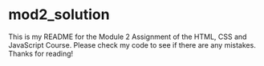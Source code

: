 # mod2_solution
This is my README for the Module 2 Assignment of the HTML, CSS and JavaScript Course.
Please check my code to see if there are any mistakes.
Thanks for reading!
